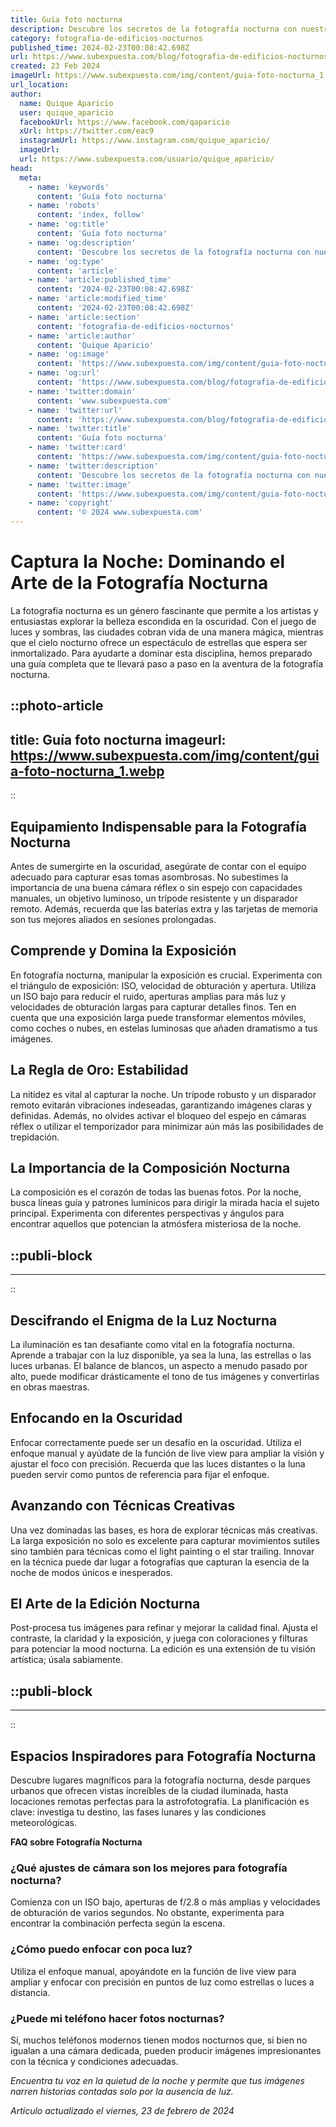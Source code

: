 ```yaml
---
title: Guía foto nocturna
description: Descubre los secretos de la fotografía nocturna con nuestra guía práctica y convierte la noche en tu lienzo. ¡Empieza a capturar la magia!
category: fotografia-de-edificios-nocturnos
published_time: 2024-02-23T00:08:42.698Z
url: https://www.subexpuesta.com/blog/fotografia-de-edificios-nocturnos/guia-foto-nocturna
created: 23 Feb 2024
imageUrl: https://www.subexpuesta.com/img/content/guia-foto-nocturna_1.webp
url_location:
author:
  name: Quique Aparicio
  user: quique_aparicio
  facebookUrl: https://www.facebook.com/qaparicio
  xUrl: https://twitter.com/eac9
  instagramUrl: https://www.instagram.com/quique_aparicio/
  imageUrl: 
  url: https://www.subexpuesta.com/usuario/quique_aparicio/
head:
  meta:
    - name: 'keywords'
      content: 'Guía foto nocturna'
    - name: 'robots'
      content: 'index, follow'
    - name: 'og:title'
      content: 'Guía foto nocturna'
    - name: 'og:description'
      content: 'Descubre los secretos de la fotografía nocturna con nuestra guía práctica y convierte la noche en tu lienzo. ¡Empieza a capturar la magia!'
    - name: 'og:type'
      content: 'article'
    - name: 'article:published_time'
      content: '2024-02-23T00:08:42.698Z'
    - name: 'article:modified_time'
      content: '2024-02-23T00:08:42.698Z'
    - name: 'article:section'
      content: 'fotografia-de-edificios-nocturnos'
    - name: 'article:author'
      content: 'Quique Aparicio'
    - name: 'og:image'
      content: 'https://www.subexpuesta.com/img/content/guia-foto-nocturna_1.webp'
    - name: 'og:url'
      content: 'https://www.subexpuesta.com/blog/fotografia-de-edificios-nocturnos/guia-foto-nocturna'
    - name: 'twitter:domain'
      content: 'www.subexpuesta.com'
    - name: 'twitter:url'
      content: 'https://www.subexpuesta.com/blog/fotografia-de-edificios-nocturnos/guia-foto-nocturna'
    - name: 'twitter:title'
      content: 'Guía foto nocturna'
    - name: 'twitter:card'
      content: 'https://www.subexpuesta.com/img/content/guia-foto-nocturna_1.webp'
    - name: 'twitter:description'
      content: 'Descubre los secretos de la fotografía nocturna con nuestra guía práctica y convierte la noche en tu lienzo. ¡Empieza a capturar la magia!'
    - name: 'twitter:image'
      content: 'https://www.subexpuesta.com/img/content/guia-foto-nocturna_1.webp'
    - name: 'copyright'
      content: '© 2024 www.subexpuesta.com'
---
```

# Captura la Noche: Dominando el Arte de la Fotografía Nocturna

La fotografía nocturna es un género fascinante que permite a los artistas y entusiastas explorar la belleza escondida en la oscuridad. Con el juego de luces y sombras, las ciudades cobran vida de una manera mágica, mientras que el cielo nocturno ofrece un espectáculo de estrellas que espera ser inmortalizado. Para ayudarte a dominar esta disciplina, hemos preparado una guía completa que te llevará paso a paso en la aventura de la fotografía nocturna.


::photo-article
---
title: Guía foto nocturna
imageurl: https://www.subexpuesta.com/img/content/guia-foto-nocturna_1.webp
---
::



## Equipamiento Indispensable para la Fotografía Nocturna

Antes de sumergirte en la oscuridad, asegúrate de contar con el equipo adecuado para capturar esas tomas asombrosas. No subestimes la importancia de una buena cámara réflex o sin espejo con capacidades manuales, un objetivo luminoso, un trípode resistente y un disparador remoto. Además, recuerda que las baterías extra y las tarjetas de memoria son tus mejores aliados en sesiones prolongadas.

## Comprende y Domina la Exposición

En fotografía nocturna, manipular la exposición es crucial. Experimenta con el triángulo de exposición: ISO, velocidad de obturación y apertura. Utiliza un ISO bajo para reducir el ruido, aperturas amplias para más luz y velocidades de obturación largas para capturar detalles finos. Ten en cuenta que una exposición larga puede transformar elementos móviles, como coches o nubes, en estelas luminosas que añaden dramatismo a tus imágenes.

## La Regla de Oro: Estabilidad

La nitidez es vital al capturar la noche. Un trípode robusto y un disparador remoto evitarán vibraciones indeseadas, garantizando imágenes claras y definidas. Además, no olvides activar el bloqueo del espejo en cámaras réflex o utilizar el temporizador para minimizar aún más las posibilidades de trepidación.

## La Importancia de la Composición Nocturna

La composición es el corazón de todas las buenas fotos. Por la noche, busca líneas guía y patrones lumínicos para dirigir la mirada hacia el sujeto principal. Experimenta con diferentes perspectivas y ángulos para encontrar aquellos que potencian la atmósfera misteriosa de la noche.


  ::publi-block
  ---
  ---
  ::
  
  

## Descifrando el Enigma de la Luz Nocturna

La iluminación es tan desafiante como vital en la fotografía nocturna. Aprende a trabajar con la luz disponible, ya sea la luna, las estrellas o las luces urbanas. El balance de blancos, un aspecto a menudo pasado por alto, puede modificar drásticamente el tono de tus imágenes y convertirlas en obras maestras.

## Enfocando en la Oscuridad

Enfocar correctamente puede ser un desafío en la oscuridad. Utiliza el enfoque manual y ayúdate de la función de live view para ampliar la visión y ajustar el foco con precisión. Recuerda que las luces distantes o la luna pueden servir como puntos de referencia para fijar el enfoque.

## Avanzando con Técnicas Creativas

Una vez dominadas las bases, es hora de explorar técnicas más creativas. La larga exposición no solo es excelente para capturar movimientos sutiles sino también para técnicas como el light painting o el star trailing. Innovar en la técnica puede dar lugar a fotografías que capturan la esencia de la noche de modos únicos e inesperados.

## El Arte de la Edición Nocturna

Post-procesa tus imágenes para refinar y mejorar la calidad final. Ajusta el contraste, la claridad y la exposición, y juega con coloraciones y filturas para potenciar la mood nocturna. La edición es una extensión de tu visión artística; úsala sabiamente.


  ::publi-block
  ---
  ---
  ::
  
  

## Espacios Inspiradores para Fotografía Nocturna

Descubre lugares magníficos para la fotografía nocturna, desde parques urbanos que ofrecen vistas increíbles de la ciudad iluminada, hasta locaciones remotas perfectas para la astrofotografía. La planificación es clave: investiga tu destino, las fases lunares y las condiciones meteorológicas.

**FAQ sobre Fotografía Nocturna**

### ¿Qué ajustes de cámara son los mejores para fotografía nocturna?
Comienza con un ISO bajo, aperturas de f/2.8 o más amplias y velocidades de obturación de varios segundos. No obstante, experimenta para encontrar la combinación perfecta según la escena.

### ¿Cómo puedo enfocar con poca luz?
Utiliza el enfoque manual, apoyándote en la función de live view para ampliar y enfocar con precisión en puntos de luz como estrellas o luces a distancia.

### ¿Puede mi teléfono hacer fotos nocturnas?
Sí, muchos teléfonos modernos tienen modos nocturnos que, si bien no igualan a una cámara dedicada, pueden producir imágenes impresionantes con la técnica y condiciones adecuadas. 

*Encuentra tu voz en la quietud de la noche y permite que tus imágenes narren historias contadas solo por la ausencia de luz.*

_Artículo actualizado el viernes, 23 de febrero de 2024_